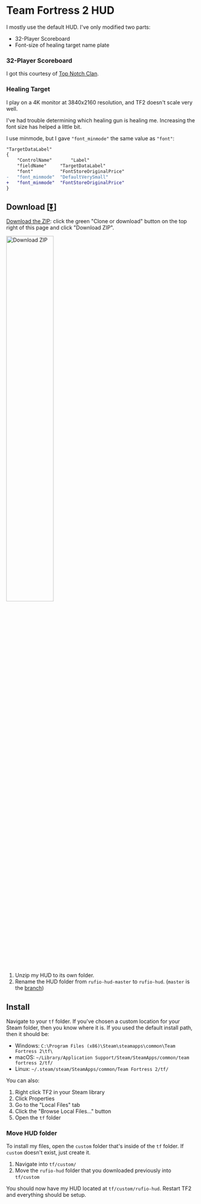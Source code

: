 # Team Fortress 2 HUD

I mostly use the default HUD. I've only modified two parts:

- 32-Player Scoreboard
- Font-size of healing target name plate

### 32-Player Scoreboard

I got this courtesy of [Top Notch Clan](https://topnotchclan.com/phpbb/viewtopic.php?f=20&t=487).

### Healing Target

I play on a 4K monitor at 3840x2160 resolution, and TF2 doesn't scale very well.

I've had trouble determining which healing gun is healing me. Increasing the font size has helped a little bit.

I use minmode, but I gave `"font_minmode"` the same value as `"font"`:

```diff
"TargetDataLabel"
{
	"ControlName"		"Label"
	"fieldName"		"TargetDataLabel"
	"font"			"FontStoreOriginalPrice"
-	"font_minmode"	"DefaultVerySmall"
+	"font_minmode"	"FontStoreOriginalPrice"
}
```

## Download [[:arrow_double_down:](https://github.com/rufio-tf2/rufio-hud/archive/master.zip)]

[Download the ZIP](<(https://github.com/rufio-tf2/rufio-hud/archive/master.zip)>): click the green "Clone or download" button on the top right of this page and click "Download ZIP".

<img src="https://i.imgur.com/OX9A0dt.png" width="50%" height="50%" alt="Download ZIP">

1.  Unzip my HUD to its own folder.
1.  Rename the HUD folder from `rufio-hud-master` to `rufio-hud`. (`master` is the [branch](https://guides.github.com/introduction/flow/))

## Install

Navigate to your `tf` folder. If you've chosen a custom location for your Steam folder, then you know where it is. If you used the default install path, then it should be:

- Windows: `C:\Program Files (x86)\Steam\steamapps\common\Team Fortress 2\tf\`
- macOS: `~/Library/Application Support/Steam/SteamApps/common/team fortress 2/tf/`
- Linux: `~/.steam/steam/SteamApps/common/Team Fortress 2/tf/`

You can also:

1.  Right click TF2 in your Steam library
1.  Click Properties
1.  Go to the "Local Files" tab
1.  Click the "Browse Local Files..." button
1.  Open the `tf` folder

### Move HUD folder

To install my files, open the `custom` folder that's inside of the `tf` folder. If `custom` doesn't exist, just create it.

1.  Navigate into `tf/custom/`
1.  Move the `rufio-hud` folder that you downloaded previously into `tf/custom`

You should now have my HUD located at `tf/custom/rufio-hud`. Restart TF2 and everything should be setup.
